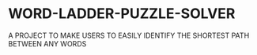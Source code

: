 # WORD-LADDER-PUZZLE-SOLVER
A PROJECT TO MAKE USERS TO EASILY IDENTIFY THE SHORTEST PATH BETWEEN ANY WORDS
